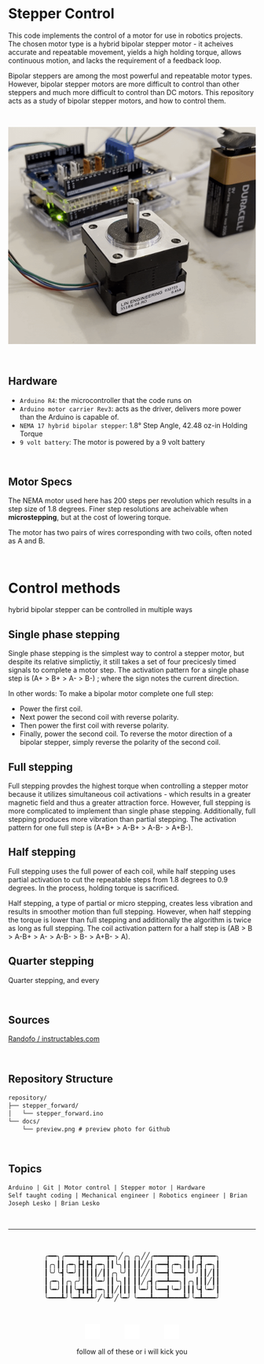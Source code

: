 
# Stepper Control
This code implements the control of a motor for use in robotics projects. The chosen motor type is a hybrid bipolar stepper motor - it acheives accurate and repeatable movement, yields a high holding torque, allows continuous motion, and lacks the requirement of a feedback loop.

Bipolar steppers are among the most powerful and repeatable motor types. However, bipolar stepper motors are more difficult to control than other steppers and much more difficult to control than DC motors. This repository acts as a study of bipolar stepper motors, and how to control them.

&nbsp;

<div align="center"><img src="docs/preview.gif" width="800"></div>

&nbsp;

## Hardware
- `Arduino R4`: the microcontroller that the code runs on 
- `Arduino motor carrier Rev3`: acts as the driver, delivers more power than the Arduino is capable of.
- `NEMA 17 hybrid bipolar stepper`: 1.8° Step Angle, 42.48 oz-in Holding Torque
- `9 volt battery`: The motor is powered by a 9 volt battery

&nbsp;

## Motor Specs
The NEMA motor used here has 200 steps per revolution which results in a step size of 1.8 degrees. Finer step resolutions are acheivable when **microstepping**, but at the cost of lowering torque. 

The motor has two pairs of wires corresponding with two coils, often noted as A and B.

&nbsp;

# Control methods
hybrid bipolar stepper can be controlled in multiple ways


## Single phase stepping
Single phase stepping is the simplest way to control a stepper motor, but despite its relative simplictiy, it still takes a set of four precicesly timed signals to complete a motor step.
The activation pattern for a single phase step is (A+ > B+ > A- > B-) ; where the sign notes the current direction. 

In other words:
To make a bipolar motor complete one full step:
 - Power the first coil.
 - Next power the second coil with reverse polarity.
 - Then power the first coil with reverse polarity.
 - Finally, power the second coil.
To reverse the motor direction of a bipolar stepper, simply reverse the polarity of the second coil.

## Full stepping 
Full stepping provdes the highest torque when controlling a stepper motor because it utilizes simultaneous coil activations - which results in a greater magnetic field and thus a greater attraction force. However, full stepping is more complicated to implement than single phase stepping. Additionally, full stepping produces more vibration than partial stepping. 
The activation pattern for one full step is (A+B+ > A-B+ > A-B- > A+B-).

## Half stepping
Full stepping uses the full power of each coil, while half stepping uses partial activation to cut the repeatable steps from 1.8 degrees to 0.9 degrees. In the process, holding torque is sacrificed. 

Half stepping, a type of partial or micro stepping, creates less vibration and results in smoother motion than full stepping. However, when half stepping the torque is lower than full stepping and additionally the algorithm is twice as long as full stepping.
The coil activation pattern for a half step is (AB > B > A-B+ > A- > A-B- > B- > A+B- > A).

## Quarter stepping
Quarter stepping, and every 

&nbsp;

## Sources
[Randofo / instructables.com](https://www.instructables.com/Arduino-Motor-Shield-Tutorial/)

&nbsp;

## Repository Structure
```
repository/
├── stepper_forward/
│   └── stepper_forward.ino
└── docs/
    └── preview.png # preview photo for Github
```

&nbsp;

## Topics 
```
Arduino | Git | Motor control | Stepper motor | Hardware 
Self taught coding | Mechanical engineer | Robotics engineer | Brian Joseph Lesko | Brian Lesko
```
&nbsp;

<hr>

&nbsp;

<div align="center">



╭━━╮╭━━━┳━━┳━━━┳━╮╱╭╮        ╭╮╱╱╭━━━┳━━━┳╮╭━┳━━━╮
┃╭╮┃┃╭━╮┣┫┣┫╭━╮┃┃╰╮┃┃        ┃┃╱╱┃╭━━┫╭━╮┃┃┃╭┫╭━╮┃
┃╰╯╰┫╰━╯┃┃┃┃┃╱┃┃╭╮╰╯┃        ┃┃╱╱┃╰━━┫╰━━┫╰╯╯┃┃╱┃┃
┃╭━╮┃╭╮╭╯┃┃┃╰━╯┃┃╰╮┃┃        ┃┃╱╭┫╭━━┻━━╮┃╭╮┃┃┃╱┃┃
┃╰━╯┃┃┃╰┳┫┣┫╭━╮┃┃╱┃┃┃        ┃╰━╯┃╰━━┫╰━╯┃┃┃╰┫╰━╯┃
╰━━━┻╯╰━┻━━┻╯╱╰┻╯╱╰━╯        ╰━━━┻━━━┻━━━┻╯╰━┻━━━╯
  


&nbsp;


<a href="https://twitter.com/BrianJosephLeko"><img src="https://raw.githubusercontent.com/BrianLesko/BrianLesko/f7be693250033b9d28c2224c9c1042bb6859bfe9/.socials/svg-white/x-logo-white.svg" width="30" alt="X Logo"></a> &nbsp; &nbsp; &nbsp; &nbsp; &nbsp; &nbsp; <a href="https://github.com/BrianLesko"><img src="https://raw.githubusercontent.com/BrianLesko/BrianLesko/f7be693250033b9d28c2224c9c1042bb6859bfe9/.socials/svg-white/github-mark-white.svg" width="30" alt="GitHub"></a> &nbsp; &nbsp; &nbsp; &nbsp; &nbsp; &nbsp; <a href="https://www.linkedin.com/in/brianlesko/"><img src="https://raw.githubusercontent.com/BrianLesko/BrianLesko/f7be693250033b9d28c2224c9c1042bb6859bfe9/.socials/svg-white/linkedin-icon-white.svg" width="30" alt="LinkedIn"></a>

follow all of these or i will kick you

</div>


&nbsp;


